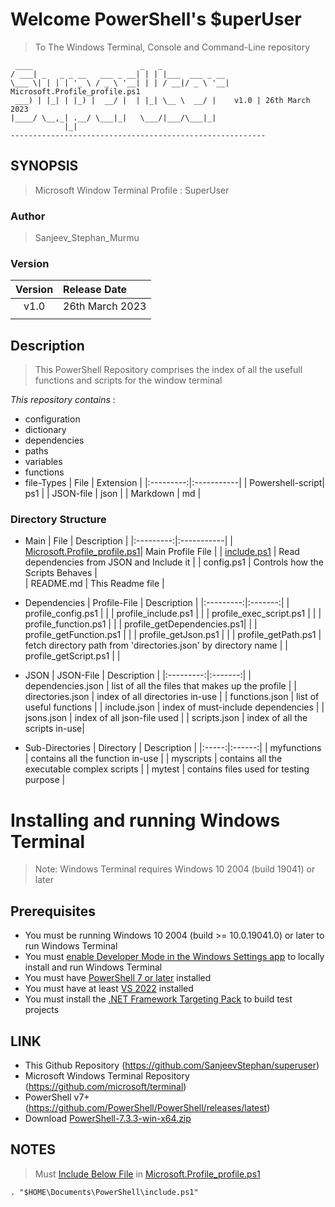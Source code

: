 # Welcome PowerShell's $uperUser
> To The Windows Terminal, Console and Command-Line repository
```
 ____                        _   _               
/ ___| _   _ _ __   ___ _ __| | | |___  ___ _ __ 
\___ \| | | | '_ \ / _ \ '__| | | / __|/ _ \ '__| Microsoft.Profile_profile.ps1
 ___) | |_| | |_) |  __/ |  | |_| \__ \  __/ |    v1.0 | 26th March 2023
|____/ \__,_| .__/ \___|_|   \___/|___/\___|_|   
            |_|                                  
---------------------------------------------------------
```

## SYNOPSIS
> Microsoft Window Terminal Profile : SuperUser

### Author
> Sanjeev_Stephan_Murmu

### Version 
| Version | Release Date |
|:---------:|:-----------|
| v1.0 | 26th March 2023 |
|      |                 |

## Description
> This PowerShell Repository comprises the index of all the usefull functions and scripts for the window terminal

_This repository contains_ :
* configuration
* dictionary
* dependencies        
* paths
* variables
* functions
* file-Types
    | File | Extension |
    |:---------:|:-----------|
    | Powershell-script| ps1 |
    | JSON-file    |   json  |
    | Markdown     |    md   |

### Directory Structure
* Main 
    | File | Description |
    |:---------:|:-----------|
    | [Microsoft.Profile_profile.ps1](https://github.com/SanjeevStephan/superuser/blob/main/Microsoft.PowerShell_profile.ps1)| Main Profile File |
    | [include.ps1](https://github.com/SanjeevStephan/superuser/blob/main/include.ps1) |  Read dependencies from JSON and Include it  |
    | config.ps1  |  Controls how the Scripts Behaves   |    
    | README.md   |  This Readme file   |


* Dependencies
    | Profile-File | Description |
    |:---------:|:-------:|
    | profile_config.ps1 | | 
    | profile_include.ps1 | | 
    | profile_exec_script.ps1 | | 
    | profile_function.ps1 | | 
    | profile_getDependencies.ps1|  | 
    | profile_getFunction.ps1 |  | 
    | profile_getJson.ps1 | | 
    | profile_getPath.ps1 | fetch directory path from 'directories.json' by directory name | 
    | profile_getScript.ps1 | | 

* JSON
    | JSON-File | Description |
    |:---------:|:-------:|
    | dependencies.json | list of all the files that makes up the profile  |
    | directories.json | index of all directories in-use |
    | functions.json | list of useful functions |
    | include.json | index of must-include dependencies |
    | jsons.json  | index of all json-file used |
    | scripts.json | index of all the scripts in-use| 
        
* Sub-Directories
    | Directory | Description |
    |:-----:|:------:|
    | myfunctions | contains all the function in-use |
    | myscripts | contains all the executable complex scripts |
    | mytest | contains files used for testing purpose |       



# Installing and running Windows Terminal

> Note: Windows Terminal requires Windows 10 2004 (build 19041) or later


## Prerequisites
* You must be running Windows 10 2004 (build >= 10.0.19041.0) or later to run Windows Terminal
* You must [enable Developer Mode in the Windows Settings app](https://docs.microsoft.com/en-us/windows/uwp/get-started/enable-your-device-for-development) to locally install and run Windows Terminal 
* You must have [PowerShell 7 or later](https://github.com/PowerShell/PowerShell/releases/latest) installed
* You must have at least [VS 2022](https://visualstudio.microsoft.com/downloads/) installed
* You must install the [.NET Framework Targeting Pack](https://docs.microsoft.com/dotnet/framework/install/guide-for-developers#to-install-the-net-framework-developer-pack-or-targeting-pack) to build test projects
## LINK
* This Github Repository                  (https://github.com/SanjeevStephan/superuser)
* Microsoft Windows Terminal Repository (https://github.com/microsoft/terminal)
* PowerShell v7+                        (https://github.com/PowerShell/PowerShell/releases/latest)
* Download [PowerShell-7.3.3-win-x64.zip](https://github.com/PowerShell/PowerShell/releases/download/v7.3.3/PowerShell-7.3.3-win-x64.zip)

## NOTES

> Must [Include Below File](https://github.com/SanjeevStephan/superuser/blob/main/include.ps1) in [Microsoft.Profile_profile.ps1](https://github.com/SanjeevStephan/superuser/blob/main/Microsoft.PowerShell_profile.ps1)
```
. "$HOME\Documents\PowerShell\include.ps1"
```
